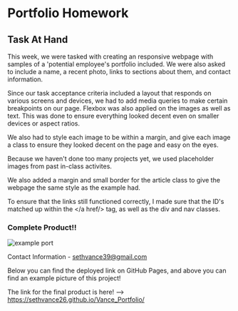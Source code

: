 # Portfolio Homework

## Task At Hand

This week, we were tasked with creating an responsive webpage with samples of a 'potential employee's portfolio included. We were also asked to include a name, a recent photo, links to sections about them, and contact information.

Since our task acceptance criteria included a layout that responds on various screens and devices, we had to add 
media queries to make certain breakpoints on our page. Flexbox was also applied on the images as well as text. This was done to ensure everything looked decent even on smaller devices or aspect ratios. 

We also had to style each image to be within a margin, and give each image a class to ensure they looked decent on the page and easy on the eyes.

Because we haven't done too many projects yet, we used placeholder images from past in-class activites.

We also added a margin and small border for the article class to give the webpage the same style as the example had.

To ensure that the links still functioned correctly, I made sure that the ID's matched up within the </a href/> tag, as well as the div and nav classes.

### Complete Product!!

![example port](https://user-images.githubusercontent.com/76290048/114982137-0c461a00-9e5d-11eb-9562-8bc9cecc24e4.PNG)

Contact Information - sethvance39@gmail.com

Below you can find the deployed link on GitHub Pages, and above you can find an example picture of this project! 

The link for the final product is here! --> https://sethvance26.github.io/Vance_Portfolio/



